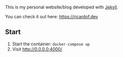 This is my personal website/blog developed with [Jekyll](https://jekyllrb.com).

You can check it out here: https://ricardof.dev

## Start

1. Start the container: `docker-compose up`
2. Visit http://0.0.0.0:4000/
